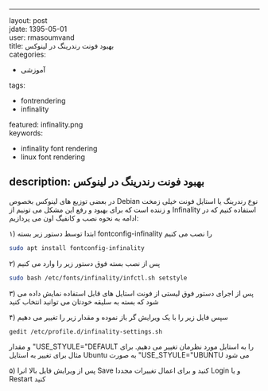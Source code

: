 * * *

layout: post  
jdate: 1395-05-01  
user: rmasoumvand  
title: بهبود فونت رندرینگ در لینوکس  
categories:

*   آموزشی

tags:

*   fontrendering
*   infinality

featured: infinality.png  
keywords:

*   infinality font rendering
*   linux font rendering

## description: بهبود فونت رندرینگ در لینوکس

در بعضی توزیع های لینوکس بخصوص Debian نوع رندرینگ یا استایل فونت خیلی زمخت و زننده است که برای بهبود و رفع این مشکل می تونیم از Infinality استفاده کنیم که در ادامه به نحوه نصب و کانفیگ اون می پردازیم:

۱) ابتدا توسط دستور زیر بسته fontconfig-infinality را نصب می کنیم

```sh
sudo apt install fontconfig-infinality
```

۲) پس از نصب بسته فوق دستور زیر را وارد می کنیم

```sh
sudo bash /etc/fonts/infinality/infctl.sh setstyle
```

۳) پس از اجرای دستور فوق لیستی از فونت استایل های قابل استفاده نمایش داده می شود که بسته به سلیقه خودتان می توانید انتخاب کنید

۴) سپس فایل زیر را با یک ویرایش گر باز نموده و مقدار زیر را تغییر می دهیم

```sh
gedit /etc/profile.d/infinality-settings.sh
```

و مقدار "USE_STYULE="DEFAULT را به استایل مورد نظرمان تغییر می دهیم. برای مثال برای تغییر به استایل Ubuntu به صورت "USE_STYULE="UBUNTU می شود

۵) پس از ویرایش فایل بالا انرا Save کنید و برای اعمال تغییرات مجددا Login و یا Restart کنید

